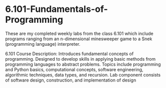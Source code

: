 # 6.101-Fundamentals-of-Programming
These are my completed weekly labs from the class 6.101 which include programs ranging from an n-dimensional minesweeper game to a Snek (programming language) interpreter.

6.101 Course Description:
Introduces fundamental concepts of programming. Designed to develop skills in applying basic methods from programming languages to abstract problems. Topics include programming and Python basics, computational concepts, software engineering, algorithmic techniques, data types, and recursion.  Lab component consists of software design, construction, and implementation of design

